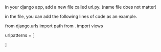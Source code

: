 in your django app, add a new file called url.py. (name file does not matter)

in the file, you can add the following lines of code as an example.

from django.urls import path
from . import views

urlpatterns = [


]
